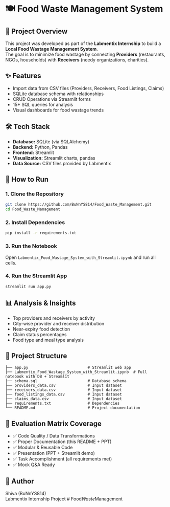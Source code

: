 # 🍽️ Food Waste Management System

## 📌 Project Overview
This project was developed as part of the **Labmentix Internship** to build a **Local Food Wastage Management System**.  
The goal is to minimize food wastage by connecting **Providers** (restaurants, NGOs, households) with **Receivers** (needy organizations, charities).

## ✨ Features
- Import data from CSV files (Providers, Receivers, Food Listings, Claims)
- SQLite database schema with relationships
- CRUD Operations via Streamlit forms
- 15+ SQL queries for analysis
- Visual dashboards for food wastage trends

## 🛠️ Tech Stack
- **Database:** SQLite (via SQLAlchemy)
- **Backend:** Python, Pandas
- **Frontend:** Streamlit
- **Visualization:** Streamlit charts, pandas
- **Data Source:** CSV files provided by Labmentix

## 🚀 How to Run
### 1. Clone the Repository
```bash
git clone https://github.com/BuNnYS814/Food_Waste_Management.git
cd Food_Waste_Management
```

### 2. Install Dependencies
```bash
pip install -r requirements.txt
```

### 3. Run the Notebook
Open `Labmentix_Food_Wastage_System_with_Streamlit.ipynb` and run all cells.

### 4. Run the Streamlit App
```bash
streamlit run app.py
```

## 📊 Analysis & Insights
- Top providers and receivers by activity
- City-wise provider and receiver distribution
- Near-expiry food detection
- Claim status percentages
- Food type and meal type analysis

## 📂 Project Structure
```
├── app.py                          # Streamlit web app
├── Labmentix_Food_Wastage_System_with_Streamlit.ipynb  # Full notebook with DB + Streamlit
├── schema.sql                      # Database schema
├── providers_data.csv              # Input dataset
├── receivers_data.csv              # Input dataset
├── food_listings_data.csv          # Input dataset
├── claims_data.csv                 # Input dataset
├── requirements.txt                # Dependencies
└── README.md                       # Project documentation
```

## 🎯 Evaluation Matrix Coverage
- ✅ Code Quality / Data Transformations
- ✅ Proper Documentation (this README + PPT)
- ✅ Modular & Reusable Code
- ✅ Presentation (PPT + Streamlit demo)
- ✅ Task Accomplishment (all requirements met)
- ✅ Mock Q&A Ready

## 🙌 Author
Shiva (BuNnYS814)  
Labmentix Internship Project
#   F o o d _ W a s t e _ M a n a g e m e n t  
 